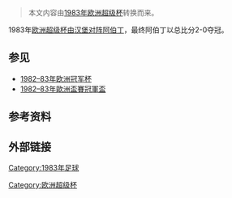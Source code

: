 > 本文内容由[1983年欧洲超级杯](https://zh.wikipedia.org/wiki/1983年欧洲超级杯)转换而来。


1983年[欧洲超级杯由](https://zh.wikipedia.org/wiki/欧洲超级杯 "wikilink")[汉堡对阵](https://zh.wikipedia.org/wiki/汉堡足球会 "wikilink")[阿伯丁](../Page/阿伯丁足球俱乐部.md "wikilink")，最终阿伯丁以总比分2-0夺冠。

## 参见

  - [1982–83年欧洲冠军杯](https://zh.wikipedia.org/wiki/1982–83年欧洲冠军杯 "wikilink")
  - [1982–83年歐洲盃賽冠軍盃](../Page/1982–83年歐洲盃賽冠軍盃.md "wikilink")

## 参考资料

## 外部链接

[Category:1983年足球](https://zh.wikipedia.org/wiki/Category:1983年足球 "wikilink")

[Category:欧洲超级杯](https://zh.wikipedia.org/wiki/Category:欧洲超级杯 "wikilink")